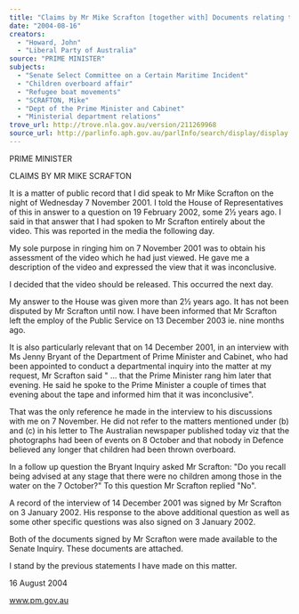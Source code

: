 ```yaml
---
title: "Claims by Mr Mike Scrafton [together with] Documents relating to SIEV 4 Investigation."
date: "2004-08-16"
creators:
  - "Howard, John"
  - "Liberal Party of Australia"
source: "PRIME MINISTER"
subjects:
  - "Senate Select Committee on a Certain Maritime Incident"
  - "Children overboard affair"
  - "Refugee boat movements"
  - "SCRAFTON, Mike"
  - "Dept of the Prime Minister and Cabinet"
  - "Ministerial department relations"
trove_url: http://trove.nla.gov.au/version/211269968
source_url: http://parlinfo.aph.gov.au/parlInfo/search/display/display.w3p;query=Id%3A%22media/pressrel/B5GD6%22
---
```


 

 

 

 

 

 

 PRIME MINISTER 

 

  CLAIMS BY MR MIKE SCRAFTON 

 

 It is a matter of public record that I did speak to Mr Mike Scrafton on the night of Wednesday 7  November 2001.  I told the House of Representatives of this in answer to a question on 19 February  2002, some 2½ years ago.  I said in that answer that I had spoken to Mr Scrafton entirely about the  video.  This was reported in the media the following day.   

 My sole purpose in ringing him on 7 November 2001 was to obtain his assessment of the video  which he had just viewed.  He gave me a description of the video and expressed the view that it was  inconclusive.   

 I decided that the video should be released.  This occurred the next day.   

 My answer to the House was given more than 2½ years ago.  It has not been disputed by Mr  Scrafton until now.  I have been informed that Mr Scrafton left the employ of the Public Service on  13 December 2003 ie. nine months ago.   

 It is also particularly relevant that on 14 December 2001, in an interview with Ms Jenny Bryant of  the Department of Prime Minister and Cabinet, who had been appointed to conduct a departmental  inquiry into the matter at my request, Mr Scrafton said " ... that the Prime Minister rang him later  that evening.  He said he spoke to the Prime Minister a couple of times that evening about the tape  and informed him that it was inconclusive".   

 That was the only reference he made in the interview to his discussions with me on 7 November.   He did not refer to the matters mentioned under (b) and (c) in his letter to The Australian newspaper  published today viz that the photographs had been of events on 8 October and that nobody in  Defence believed any longer that children had been thrown overboard.   

 In a follow up question the Bryant Inquiry asked Mr Scrafton: "Do you recall being advised at any  stage that there were no children among those in the water on the 7 October?"  To this question Mr  Scrafton replied "No".   

 A record of the interview of 14 December 2001 was signed by Mr Scrafton on 3 January 2002.  His  response to the above additional question as well as some other specific questions was also signed  on 3 January 2002.     

 Both of the documents signed by Mr Scrafton were made available to the Senate Inquiry.  These  documents are attached.   

 I stand by the previous statements I have made on this matter.     

 16 August 2004 

 www.pm.gov.au 

 









